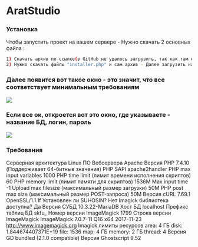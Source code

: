 # AratStudio

### Установка

Чтобы запустить проект на вашем сервере - Нужно скачать 2 основных файла :


```sh
1) Скачать архив по ссылке(в GitHub не удалось загрузить, так как там есть ограничение на 25МБ) Вот ссылка -> https://yadi.sk/d/jqTt72ZX-9wA4A?w=1
2) Нужно скачать файлы "installer.php" и сам архив - Далее загрузить на ваш сервер и набрать путь в адресной строке. Например - https://вашсервер/installer.php.

```
### Далее появится вот такое окно - это значит, что все соответствует минимальным требованиям
![](https://cdn1.savepice.ru/uploads/2020/10/25/f8446a5a4ff575767bcaee4cb0fc65cb-full.png)

### Если все ок, откроется вот это окно, где указываете - название БД, логин, пароль
![](https://cdn1.savepice.ru/uploads/2020/10/25/2038874b8599c4589199b0a2466308a7-full.png)

### Требования


Серверная архитектура
Linux
ПО Вебсервера
Apache
Версия PHP
7.4.10 (Поддерживает 64-битные значения)
PHP SAPI
apache2handler
PHP max input variables
1000
PHP time limit (лимит времени исполнения скриптов)
60
PHP memory limit (лимит памяти для скриптов)
1536M
Max input time
-1
Upload max filesize (максимальный размер загрузки)
50M
PHP post max size (максимальный размер POST-запроса)
50M
Версия cURL
7.69.1 OpenSSL/1.1.1f
Установлен ли SUHOSIN?
Нет
Imagick библиотека доступна?
Да
Версия СУБД
10.3.22-MariaDB
Хост БД
localhost
Префикс таблиц БД
skfu_
Номер версии ImageMagick
1799
Строка версии ImageMagick
ImageMagick 7.0.7-11 Q16 x64 2017-11-23 http://www.imagemagick.org
Imagick лимиты ресурсов
area: 4 ГБ
disk: 1.844674407371E+19
file: 1536
map: 4 ГБ
memory: 2 ГБ
thread: 4
Версия GD
bundled (2.1.0 compatible)
Версия Ghostscript
9.52
